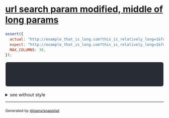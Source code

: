 # [url search param modified, middle of long params](../../max_columns.test.js#L141)

```js
assert({
  actual: "http://example_that_is_long.com?this_is_relatively_long=1&foo=a",
  expect: "http://example_that_is_long.com?this_is_relatively_long=1&foo=b",
  MAX_COLUMNS: 30,
});
```

![img](throw.svg)

<details>
  <summary>see without style</summary>

```console
AssertionError: actual and expect are different

actual: "…?this_is_rel…&foo=a"
expect: "…?this_is_rel…&foo=b"
```

</details>


---

<sub>
  Generated by <a href="https://github.com/jsenv/core/tree/main/packages/tooling/snapshot">@jsenv/snapshot</a>
</sub>
